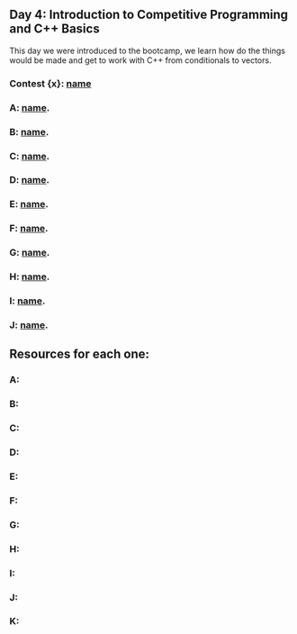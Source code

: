 ## Day 4: Introduction to Competitive Programming and C++ Basics
This day we were introduced to the bootcamp, we learn how do the things would be made and get to work with C++ from conditionals to vectors.

### Contest {x}: [name](link)

### **A:** [name](link).

### **B:** [name](link).

### **C:** [name](link).

### **D:** [name](link).

### **E:** [name](link).

### **F:** [name](link).

### **G:** [name](link).

### **H:** [name](link).

### **I:** [name](link).

### **J:** [name](link).


## Resources for each one:

### A:

### B:

### C:

### D:

### E:

### F:

### G:

### H:

### I:

### J:

### K: